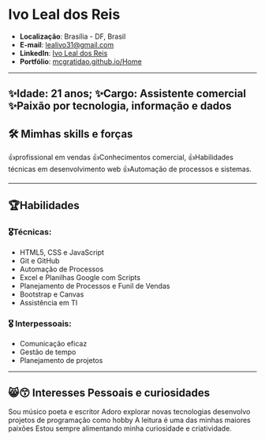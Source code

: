 # Ivo Leal dos Reis

- **Localização**: Brasília - DF, Brasil
- **E-mail**: lealivo31@gmail.com
- **LinkedIn**: [Ivo Leal dos Reis](https://www.linkedin.com/in/ivo-leal-dos-reis-3129311b2)
- **Portfólio**: [mcgratidao.github.io/Home](https://mcgratidao.github.io/Home/)

---

✨Idade: 21 anos;
✨Cargo: Assistente comercial
✨Paixão por tecnologia, informação e dados 
---

## 🛠️ Mimhas skills e forças 

👍profissional em vendas
👍Conhecimentos comercial,
👍Habilidades técnicas em desenvolvimento web 
👍Automação de processos e sistemas. 

---

## 🏆Habilidades
### 🎖️Técnicas:
- HTML5, CSS e JavaScript
- Git e GitHub
- Automação de Processos
- Excel e Planilhas Google com Scripts
- Planejamento de Processos e Funil de Vendas
- Bootstrap e Canvas
- Assistência em TI

### 🎖️ Interpessoais:
- Comunicação eficaz
- Gestão de tempo
- Planejamento de projetos


---

## 😸😙 Interesses Pessoais e curiosidades
Sou músico
poeta e escritor
Adoro explorar novas tecnologias 
desenvolvo projetos de programação como hobby
A leitura é uma das minhas maiores paixões 
Estou sempre alimentando minha curiosidade e criatividade.
